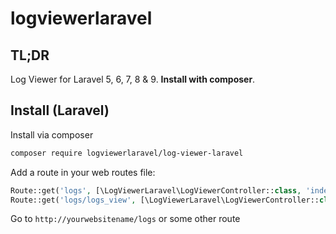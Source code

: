 # logviewerlaravel

## TL;DR
Log Viewer for Laravel 5, 6, 7, 8 & 9. **Install with composer**.

## Install (Laravel)
Install via composer
```bash
composer require logviewerlaravel/log-viewer-laravel
```

Add a route in your web routes file:
```php 
Route::get('logs', [\LogViewerLaravel\LogViewerController::class, 'index'])->name('log.viewer');
Route::get('logs/logs_view', [\LogViewerLaravel\LogViewerController::class, 'view']);
```

Go to `http://yourwebsitename/logs` or some other route
